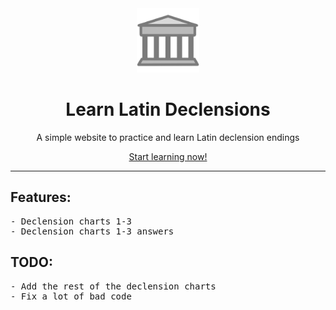 <div align="center">
  <!-- Logo and Title -->
  <img src="https://raw.githubusercontent.com/cqb13/Learn-Latin-Declensions/master/public/Logo.png" alt="logo" width="20%"/>
  <h1>Learn Latin Declensions</a></h1>
  <p>A simple website to practice and learn Latin declension endings</p>

[Start learning now!](https://cqb13.github.io/Learn-Latin-Declensions/)

</div>

<hr />

<h2>Features:</h2>
<pre>
- Declension charts 1-3
- Declension charts 1-3 answers
</pre>
<h2>TODO:</h2>
<pre>
- Add the rest of the declension charts
- Fix a lot of bad code
</pre>

